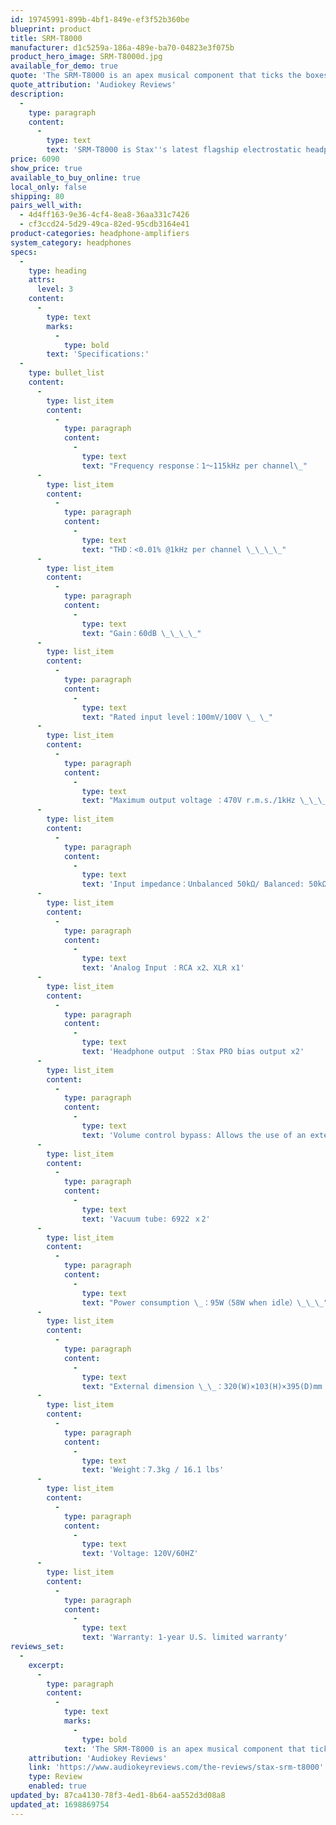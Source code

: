 ```yaml
---
id: 19745991-899b-4bf1-849e-ef3f52b360be
blueprint: product
title: SRM-T8000
manufacturer: d1c5259a-186a-489e-ba70-04823e3f075b
product_hero_image: SRM-T8000d.jpg
available_for_demo: true
quote: 'The SRM-T8000 is an apex musical component that ticks the boxes across, well, all relevant parameters and then provides a near transcendental listening experience. At least, it did so for me.'
quote_attribution: 'Audiokey Reviews'
description:
  -
    type: paragraph
    content:
      -
        type: text
        text: 'SRM-T8000 is Stax''s latest flagship electrostatic headphone amplifier utilizing hybrid technology. It employs two 6922 in the input stage, driving a Class-A solid-state output stage. The vacuum tubes isolated in a separate section made of a vibration-proof damper and shield cover to eliminate vibration and noise. The high-capacity large toroidal transformers and selected high-quality parts allow the highest refinement in sound.'
price: 6090
show_price: true
available_to_buy_online: true
local_only: false
shipping: 80
pairs_well_with:
  - 4d4ff163-9e36-4cf4-8ea8-36aa331c7426
  - cf3ccd24-5d29-49ca-82ed-95cdb3164e41
product-categories: headphone-amplifiers
system_category: headphones
specs:
  -
    type: heading
    attrs:
      level: 3
    content:
      -
        type: text
        marks:
          -
            type: bold
        text: 'Specifications:'
  -
    type: bullet_list
    content:
      -
        type: list_item
        content:
          -
            type: paragraph
            content:
              -
                type: text
                text: "Frequency response：1～115kHz per channel\_"
      -
        type: list_item
        content:
          -
            type: paragraph
            content:
              -
                type: text
                text: "THD：<0.01% @1kHz per channel \_\_\_\_"
      -
        type: list_item
        content:
          -
            type: paragraph
            content:
              -
                type: text
                text: "Gain：60dB \_\_\_\_"
      -
        type: list_item
        content:
          -
            type: paragraph
            content:
              -
                type: text
                text: "Rated input level：100mV/100V \_ \_"
      -
        type: list_item
        content:
          -
            type: paragraph
            content:
              -
                type: text
                text: "Maximum output voltage ：470V r.m.s./1kHz \_\_\_\_\_"
      -
        type: list_item
        content:
          -
            type: paragraph
            content:
              -
                type: text
                text: 'Input impedance：Unbalanced 50kΩ/ Balanced: 50kΩx2'
      -
        type: list_item
        content:
          -
            type: paragraph
            content:
              -
                type: text
                text: 'Analog Input ：RCA x2、XLR x1'
      -
        type: list_item
        content:
          -
            type: paragraph
            content:
              -
                type: text
                text: 'Headphone output ：Stax PRO bias output x2'
      -
        type: list_item
        content:
          -
            type: paragraph
            content:
              -
                type: text
                text: 'Volume control bypass: Allows the use of an external preamp'
      -
        type: list_item
        content:
          -
            type: paragraph
            content:
              -
                type: text
                text: 'Vacuum tube: 6922 ｘ2'
      -
        type: list_item
        content:
          -
            type: paragraph
            content:
              -
                type: text
                text: "Power consumption \_：95W（58W when idle）\_\_\_"
      -
        type: list_item
        content:
          -
            type: paragraph
            content:
              -
                type: text
                text: "External dimension \_\_：320(W)×103(H)×395(D)mm / 12.6\" x 4\" x 15.6\""
      -
        type: list_item
        content:
          -
            type: paragraph
            content:
              -
                type: text
                text: 'Weight：7.3kg / 16.1 lbs'
      -
        type: list_item
        content:
          -
            type: paragraph
            content:
              -
                type: text
                text: 'Voltage: 120V/60HZ'
      -
        type: list_item
        content:
          -
            type: paragraph
            content:
              -
                type: text
                text: 'Warranty: 1-year U.S. limited warranty'
reviews_set:
  -
    excerpt:
      -
        type: paragraph
        content:
          -
            type: text
            marks:
              -
                type: bold
            text: 'The SRM-T8000 is an apex musical component that ticks the boxes across, well, all relevant parameters and then provides a near transcendental listening experience. At least, it did so for me.'
    attribution: 'Audiokey Reviews'
    link: 'https://www.audiokeyreviews.com/the-reviews/stax-srm-t8000'
    type: Review
    enabled: true
updated_by: 87ca4130-78f3-4ed1-8b64-aa552d3d08a8
updated_at: 1698869754
---
```


